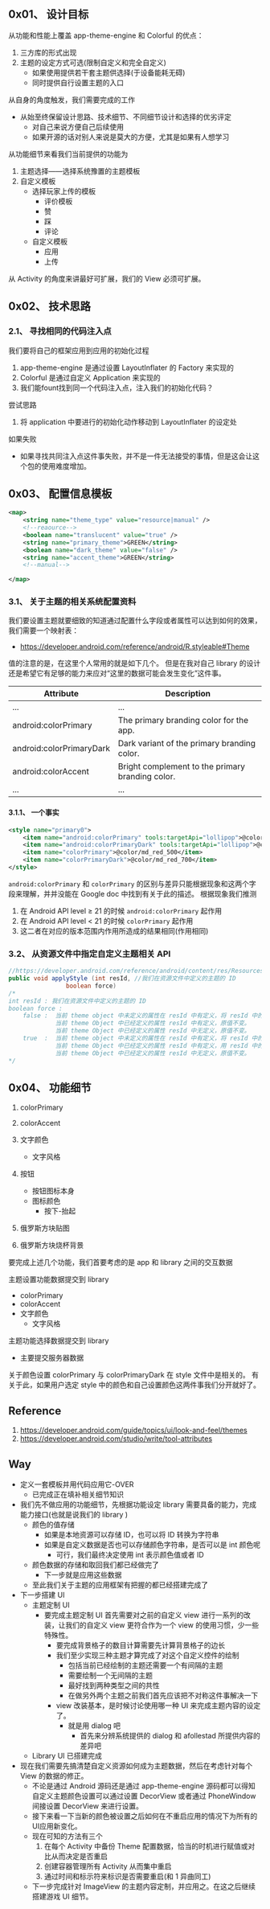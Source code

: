 ## 0x01、 设计目标
从功能和性能上覆盖 app-theme-engine 和 Colorful 的优点：
1. 三方库的形式出现
2. 主题的设定方式可选(限制自定义和完全自定义)
    - 如果使用提供若干套主题供选择(于设备能耗无碍)
    - 同时提供自行设置主题的入口

从自身的角度触发，我们需要完成的工作
-   从始至终保留设计思路、技术细节、不同细节设计和选择的优劣评定
    - 对自己来说方便自己后续使用
    - 如果开源的话对别人来说是莫大的方便，尤其是如果有人想学习

从功能细节来看我们当前提供的功能为
1. 主题选择——选择系统豫置的主题模板
2. 自定义模板
    - 选择玩家上传的模板
        - 评价模板
        - 赞
        - 踩
        - 评论
    - 自定义模板
        - 应用
        - 上传

从 Activity 的角度来讲最好可扩展，我们的 View 必须可扩展。

## 0x02、 技术思路
### 2.1、 寻找相同的代码注入点
我们要将自己的框架应用到应用的初始化过程
1. app-theme-engine 是通过设置 LayoutInflater 的 Factory 来实现的
2. Colorful 是通过自定义 Application 来实现的
3. 我们能fount找到同一个代码注入点，注入我们的初始化代码？

尝试思路
1. 将 application 中要进行的初始化动作移动到 LayoutInflater 的设定处

如果失败
- 如果寻找共同注入点这件事失败，并不是一件无法接受的事情，但是这会让这个包的使用难度增加。

## 0x03、 配置信息模板
```xml
<map>
    <string name="theme_type" value="resource|manual" />
    <!--reaource--> 
    <boolean name="translucent" value="true" />
    <string name="primary_theme">GREEN</string>
    <boolean name="dark_theme" value="false" />
    <string name="accent_theme">GREEN</string>
    <!--manual-->

</map>
```

### 3.1、 关于主题的相关系统配置资料
我们要设置主题就要细致的知道通过配置什么字段或者属性可以达到如何的效果，我们需要一个映射表：
- https://developer.android.com/reference/android/R.styleable#Theme

值的注意的是，在这里个人常用的就是如下几个。
但是在我对自己 library 的设计还是希望它有足够的能力来应对“这里的数据可能会发生变化”这件事。

|Attribute|Description|
|-|-|
|...|...|
|android:colorPrimary	  |  The primary branding color for the app.          |   
|android:colorPrimaryDark |	    Dark variant of the primary branding color.   |
|android:colorAccent	  |  Bright complement to the primary branding color. |
|...|...|

#### 3.1.1、 一个事实
```xml
<style name="primary0">
    <item name="android:colorPrimary" tools:targetApi="lollipop">@color/md_red_500</item>
    <item name="android:colorPrimaryDark" tools:targetApi="lollipop">@color/md_red_700</item>
    <item name="colorPrimary">@color/md_red_500</item>
    <item name="colorPrimaryDark">@color/md_red_700</item>
</style>
```

`android:colorPrimary` 和 `colorPrimary` 的区别与差异只能根据现象和这两个字段来理解，并并没能在 Google doc 中找到有关于此的描述。
根据现象我们推测 
1. 在 Android API level ≥ 21 的时候 `android:colorPrimary` 起作用
2. 在 Android API level < 21 的时候 `colorPrimary` 起作用
3. 这二者在对应的版本范围内作用所造成的结果相同(作用相同)

### 3.2、 从资源文件中指定自定义主题相关 API
```java
//https://developer.android.com/reference/android/content/res/Resources.Theme.html#applyStyle(int,boolean)
public void applyStyle (int resId, //我们在资源文件中定义的主题的 ID 
                boolean force)
/*
int resId : 我们在资源文件中定义的主题的 ID 
boolean force : 
    false :  当前 theme object 中未定义的属性在 resId 中有定义，将 resId 中的数据复制到 theme object。
             当前 theme Object 中已经定义的属性 resId 中有定义，原值不变。
             当前 theme Object 中已经定义的属性 resId 中无定义，原值不变。
    true  :  当前 theme object 中未定义的属性在 resId 中有定义，将 resId 中的数据复制到 theme object。
             当前 theme Object 中已经定义的属性 resId 中有定义，用 resId 中的数据覆盖到 theme object。
             当前 theme Object 中已经定义的属性 resId 中无定义，原值不变。
*/
```






## 0x04、 功能细节
1. colorPrimary 
2. colorAccent
3. 文字颜色
    - 文字风格

4. 按钮
    - 按钮图标本身
    - 图标颜色
        - 按下-抬起
5. 俄罗斯方块贴图
6. 俄罗斯方块烧杯背景

要完成上述几个功能，我们首要考虑的是 app 和 library 之间的交互数据

主题设置功能数据提交到 library 
- colorPrimary
- colorAccent
- 文字颜色
    - 文字风格

主题功能选择数据提交到 library 
- 主要提交服务器数据


关于颜色设置 colorPrimary 与 colorPrimaryDark 在 style 文件中是相关的。
有关于此，如果用户选定 style 中的颜色和自己设置颜色这两件事我们分开就好了。






## Reference
1.  https://developer.android.com/guide/topics/ui/look-and-feel/themes
2.  https://developer.android.com/studio/write/tool-attributes

## Way
- 定义一套模板并用代码应用它-OVER
    - 已完成正在填补相关细节知识
- 我们先不做应用的功能细节，先根据功能设定 library 需要具备的能力，完成能力接口(也就是说我们的 library )
    - 颜色的值存储
        - 如果是本地资源可以存储 ID，也可以将 ID 转换为字符串
        - 如果是自定义数据是否也可以存储颜色字符串，是否可以是 int 颜色呢
            - 可行，我们最终决定使用 int 表示颜色值或者 ID 
    - 颜色数据的存储和取回我们都已经做完了
        - 下一步就是应用这些数据
    - 至此我们关于主题的应用框架有把握的都已经搭建完成了
- 下一步搭建 UI
    - 主题定制 UI 
        - 要完成主题定制 UI 首先需要对之前的自定义 view 进行一系列的改装，让我们的自定义 view 更符合作为一个 view 的使用习惯，少一些特殊性。
            - 要完成背景格子的数目计算需要先计算背景格子的边长
            - 我们至少实现三种主题才算完成了对这个自定义控件的绘制
                - 包括当前已经绘制的主题还需要一个有间隔的主题
                - 需要绘制一个无间隔的主题
                - 最好找到两种类型之间的共性
                - 在做另外两个主题之前我们首先应该把不对称这件事解决一下
            - view 改装基本，是时候讨论使用哪一种 UI 来完成主题内容的设定了。
                - 就是用 dialog 吧
                    - 首先来分辨系统提供的 dialog 和 afollestad 所提供内容的差异吧
    - Library UI 已搭建完成
- 现在我们需要先搞清楚自定义资源如何成为主题数据，然后在考虑针对每个 View 的数据的修正。
    - 不论是通过 Android 源码还是通过 app-theme-engine 源码都可以得知自定义主题颜色设置可以通过设置 DecorView 或者通过 PhoneWindow 间接设置 DecorView 来进行设置。
    - 接下来看一下当新的颜色被设置之后如何在不重启应用的情况下为所有的UI应用新变化。
    - 现在可知的方法有三个
        1. 在每个 Activity 中备份 Theme 配置数据，恰当的时机进行赋值或对比从而决定是否重启
        2. 创建容器管理所有 Activity 从而集中重启
        3. 通过时间和标示符来标识是否需要重启(和 1 异曲同工)
    - 下一步完成针对 ImageView 的主题内容定制，并应用之。在这之后继续搭建游戏 UI 细节。